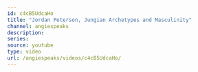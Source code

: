 ```yaml
---
id: c4cB5UdcaHo
title: "Jordan Peterson, Jungian Archetypes and Masculinity"
channel: angiespeaks
description:
series:
source: youtube
type: video
url: /angiespeaks/videos/c4cB5UdcaHo/
---
```

